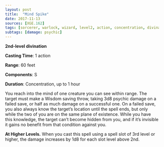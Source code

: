 ```yaml
---
layout: post
title:  "Mind Spike"
date: 2017-11-13
sources: [XGE.162]
tags: [sorcerer, warlock, wizard, level2, action, concentration, divination]
subtags: [damage: psychic]
---
```


**2nd-level divination**

**Casting Time**: 1 action

**Range**: 60 feet

**Components**: S

**Duration**: Concentration, up to 1 hour

You reach into the mind of one creature you can see within range. The target must make a Wisdom saving throw, taking 3d8 psychic damage on a failed save, or half as much damage on a successful one. On a failed save, you also always know the target’s location until the spell ends, but only while the two of you are on the same plane of existence. While you have this knowledge, the target can’t become hidden from you, and if it’s invisible it gains no benefit from that condition against you.

**At Higher Levels.** When you cast this spell using a spell slot of 3rd level or higher, the damage increases by 1d8 for each slot level above 2nd.
